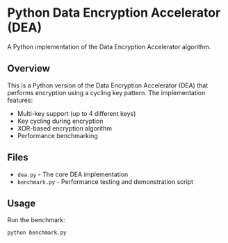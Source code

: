 # Python Data Encryption Accelerator (DEA)

A Python implementation of the Data Encryption Accelerator algorithm.

## Overview

This is a Python version of the Data Encryption Accelerator (DEA) that performs encryption using a cycling key pattern. The implementation features:

- Multi-key support (up to 4 different keys)
- Key cycling during encryption
- XOR-based encryption algorithm
- Performance benchmarking

## Files

- `dea.py` - The core DEA implementation
- `benchmark.py` - Performance testing and demonstration script

## Usage

Run the benchmark:

```bash
python benchmark.py
```
